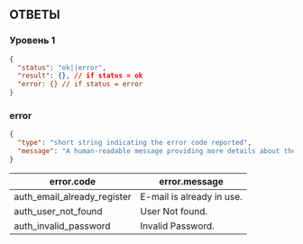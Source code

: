 ОТВЕТЫ
--

### Уровень 1 ###
```json
{
  "status": "ok||error",
  "result": {}, // if status = ok
  "error: {} // if status = error
}
```
### error
```json
{
  "type": "short string indicating the error code reported",
  "message": "A human-readable message providing more details about the error."
}
```
|error.code|error.message|
|--|--|
|auth_email_already_register|E-mail is already in use.|
|auth_user_not_found|User Not found.|
|auth_invalid_password|Invalid Password.|
